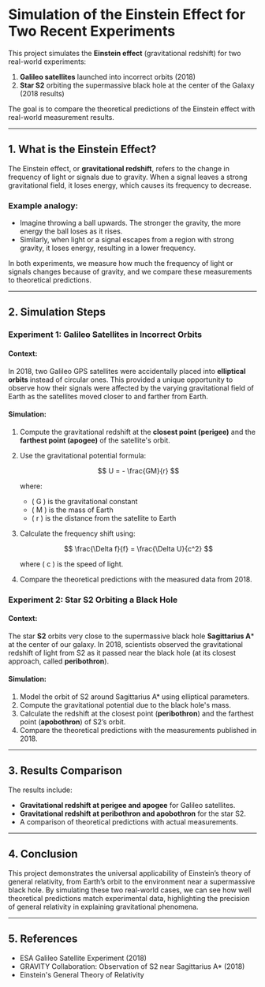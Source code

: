 # Simulation of the Einstein Effect for Two Recent Experiments

This project simulates the **Einstein effect** (gravitational redshift) for two real-world experiments:

1. **Galileo satellites** launched into incorrect orbits (2018)
2. **Star S2** orbiting the supermassive black hole at the center of the Galaxy (2018 results)

The goal is to compare the theoretical predictions of the Einstein effect with real-world measurement results.

---

## 1. What is the Einstein Effect?

The Einstein effect, or **gravitational redshift**, refers to the change in frequency of light or signals due to gravity. When a signal leaves a strong gravitational field, it loses energy, which causes its frequency to decrease.

### Example analogy:
- Imagine throwing a ball upwards. The stronger the gravity, the more energy the ball loses as it rises.
- Similarly, when light or a signal escapes from a region with strong gravity, it loses energy, resulting in a lower frequency.

In both experiments, we measure how much the frequency of light or signals changes because of gravity, and we compare these measurements to theoretical predictions.

---

## 2. Simulation Steps

### **Experiment 1: Galileo Satellites in Incorrect Orbits**

#### Context:
In 2018, two Galileo GPS satellites were accidentally placed into **elliptical orbits** instead of circular ones. This provided a unique opportunity to observe how their signals were affected by the varying gravitational field of Earth as the satellites moved closer to and farther from Earth.

#### Simulation:
1. Compute the gravitational redshift at the **closest point (perigee)** and the **farthest point (apogee)** of the satellite's orbit.
2. Use the gravitational potential formula:

   $$
   U = - \frac{GM}{r}
   $$

   where:
   - \( G \) is the gravitational constant
   - \( M \) is the mass of Earth
   - \( r \) is the distance from the satellite to Earth

3. Calculate the frequency shift using:

   $$  
   \frac{\Delta f}{f} = \frac{\Delta U}{c^2} 
   $$

   where \( c \) is the speed of light.


4. Compare the theoretical predictions with the measured data from 2018.

### **Experiment 2: Star S2 Orbiting a Black Hole**

#### Context:
The star **S2** orbits very close to the supermassive black hole **Sagittarius A*** at the center of our galaxy. In 2018, scientists observed the gravitational redshift of light from S2 as it passed near the black hole (at its closest approach, called **peribothron**).

#### Simulation:
1. Model the orbit of S2 around Sagittarius A* using elliptical parameters.
2. Compute the gravitational potential due to the black hole's mass.
3. Calculate the redshift at the closest point (**peribothron**) and the farthest point (**apobothron**) of S2’s orbit.
4. Compare the theoretical predictions with the measurements published in 2018.

---

## 3. Results Comparison

The results include:
- **Gravitational redshift at perigee and apogee** for Galileo satellites.
- **Gravitational redshift at peribothron and apobothron** for the star S2.
- A comparison of theoretical predictions with actual measurements.

---


## 4. Conclusion

This project demonstrates the universal applicability of Einstein’s theory of general relativity, from Earth’s orbit to the environment near a supermassive black hole. By simulating these two real-world cases, we can see how well theoretical predictions match experimental data, highlighting the precision of general relativity in explaining gravitational phenomena.

---

## 5. References
- ESA Galileo Satellite Experiment (2018)
- GRAVITY Collaboration: Observation of S2 near Sagittarius A* (2018)
- Einstein's General Theory of Relativity
